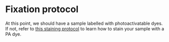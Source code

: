 # Fixation protocol
At this point, we should have a sample labelled with photoactivatable dyes. If not, refer to [this staining protocol](/Protocols/staining_protocol.pdf) to learn how to stain your sample with a PA dye.


